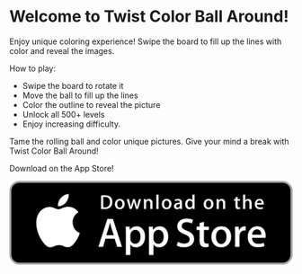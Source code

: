 # Welcome to Twist Color Ball Around!

Enjoy unique coloring experience! Swipe the board to fill up the lines with color and reveal the images. 

How to play:

* Swipe the board to rotate it 
* Move the ball to fill up the lines
* Color the outline to reveal the picture
* Unlock all 500+ levels 
* Enjoy increasing difficulty. 

Tame the rolling ball and color unique pictures. Give your mind a break with Twist Color Ball Around!

Download on the App Store!

<a href="https://itunes.apple.com/us/app/id1453020905">
<img class="app-store-badge" src="./app-store.png">
</a>
